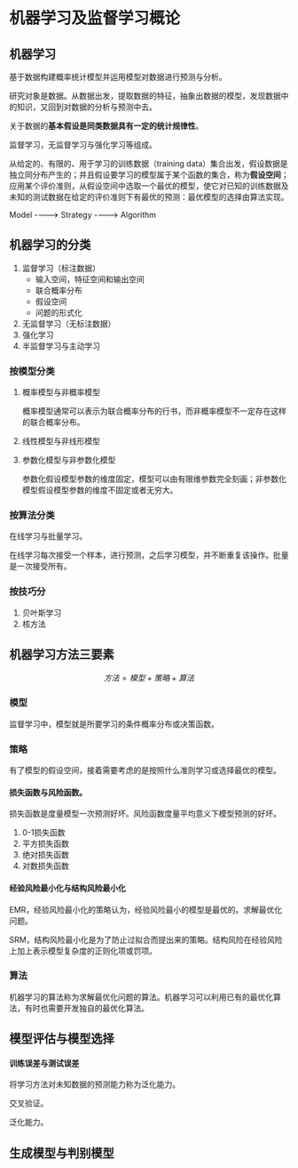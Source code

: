 # 机器学习及监督学习概论

## 机器学习

基于数据构建概率统计模型并运用模型对数据进行预测与分析。

研究对象是数据。从数据出发，提取数据的特征，抽象出数据的模型，发现数据中的知识，又回到对数据的分析与预测中去。

关于数据的**基本假设是同类数据具有一定的统计规律性**。

监督学习，无监督学习与强化学习等组成。

从给定的、有限的、用于学习的训练数据（training data）集合出发，假设数据是独立同分布产生的；并且假设要学习的模型属于某个函数的集合，称为**假设空间**；应用某个评价准则，从假设空间中选取一个最优的模型，使它对已知的训练数据及未知的测试数据在给定的评价准则下有最优的预测：最优模型的选择由算法实现。

Model ----> Strategy ----> Algorithm

## 机器学习的分类

1. 监督学习（标注数据）
   - 输入空间，特征空间和输出空间
   - 联合概率分布
   - 假设空间
   - 问题的形式化
2. 无监督学习（无标注数据）
3. 强化学习
4. 半监督学习与主动学习

### 按模型分类

1. 概率模型与非概率模型

   概率模型通常可以表示为联合概率分布的行书，而非概率模型不一定存在这样的联合概率分布。

2. 线性模型与非线形模型

3. 参数化模型与非参数化模型

   参数化假设模型参数的维度固定，模型可以由有限维参数完全刻画；非参数化模型假设模型参数的维度不固定或者无穷大。

### 按算法分类

在线学习与批量学习。

在线学习每次接受一个样本，进行预测，之后学习模型，并不断重复该操作。批量是一次接受所有。

### 按技巧分

1. 贝叶斯学习
2. 核方法

## 机器学习方法三要素

$$
方法 = 模型+策略+算法
$$

### 模型

监督学习中，模型就是所要学习的条件概率分布或决策函数。

### 策略

有了模型的假设空间，接着需要考虑的是按照什么准则学习或选择最优的模型。

#### 损失函数与风险函数。

损失函数是度量模型一次预测好坏。风险函数度量平均意义下模型预测的好坏。

1. 0-1损失函数
2. 平方损失函数
3. 绝对损失函数
4. 对数损失函数

#### 经验风险最小化与结构风险最小化

EMR，经验风险最小化的策略认为，经验风险最小的模型是最优的。求解最优化问题。

SRM，结构风险最小化是为了防止过拟合而提出来的策略。结构风险在经验风险上加上表示模型复杂度的正则化项或罚项。

### 算法

机器学习的算法称为求解最优化问题的算法。机器学习可以利用已有的最优化算法，有时也需要开发独自的最优化算法。

## 模型评估与模型选择

#### 训练误差与测试误差

将学习方法对未知数据的预测能力称为泛化能力。

交叉验证。

泛化能力。

## 生成模型与判别模型



